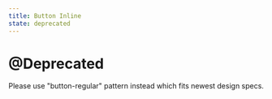 ```yaml
---
title: Button Inline
state: deprecated
---
```


# @Deprecated
Please use "button-regular" pattern instead which fits newest design specs. 
